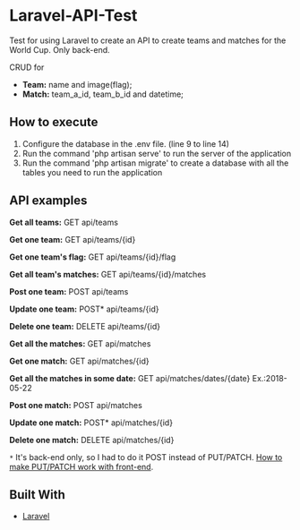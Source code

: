 # Laravel-API-Test
Test for using Laravel to create an API to create teams and matches for the World Cup. Only back-end.

CRUD for
  * **Team:** name and image(flag);
  * **Match:** team_a_id, team_b_id and datetime;
  
## How to execute
1. Configure the database in the .env file. (line 9 to line 14)
2. Run the command 'php artisan serve' to run the server of the application
3. Run the command 'php artisan migrate' to create a database with all the tables you need to run the application

## API examples


**Get all teams:**
GET api/teams

**Get one team:**
GET api/teams/{id}

**Get one team's flag:**
GET api/teams/{id}/flag

**Get all team's matches:**
GET api/teams/{id}/matches

**Post one team:**
POST api/teams

**Update one team:**
POST* api/teams/{id}

**Delete one team:**
DELETE api/teams/{id}

**Get all the matches:**
GET api/matches

**Get one match:**
GET api/matches/{id}

**Get all the matches in some date:**
GET api/matches/dates/{date}   Ex.:2018-05-22

**Post one match:**
POST api/matches

**Update one match:**
POST* api/matches/{id}

**Delete one match:**
DELETE api/matches/{id}

`*` It's back-end only, so I had to do it POST instead of PUT/PATCH. [How to make PUT/PATCH work with front-end](https://laravel.com/docs/5.2/routing#form-method-spoofing).

## Built With

* [Laravel](https://laravel.com/)
